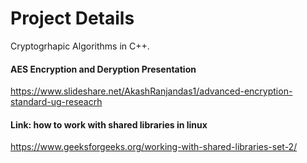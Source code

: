 # Project Details

Cryptogrhapic Algorithms in C++.

#### AES Encryption and Deryption Presentation

https://www.slideshare.net/AkashRanjandas1/advanced-encryption-standard-ug-reseacrh


#### Link: how to work with shared libraries in linux

https://www.geeksforgeeks.org/working-with-shared-libraries-set-2/